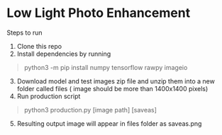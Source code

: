# Low Light Photo Enhancement

Steps to run

1. Clone this repo 
2. Install dependencies by running 

>python3 -m pip install numpy tensorflow rawpy imageio
3. Download model and test images zip file and unzip them into a new folder called files ( image should be more than 1400x1400 pixels)
4. Run production script
>python3 production.py [image path] [saveas]
5. Resulting output image will appear in files folder as saveas.png
